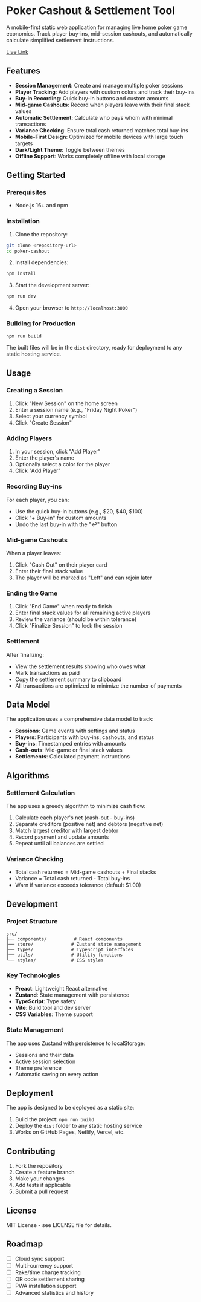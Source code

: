 # Poker Cashout & Settlement Tool

A mobile-first static web application for managing live home poker game economics. Track player buy-ins, mid-session cashouts, and automatically calculate simplified settlement instructions.

[Live Link](https://codeasch.github.io/poker-cashout)


## Features

- **Session Management**: Create and manage multiple poker sessions
- **Player Tracking**: Add players with custom colors and track their buy-ins
- **Buy-in Recording**: Quick buy-in buttons and custom amounts
- **Mid-game Cashouts**: Record when players leave with their final stack values
- **Automatic Settlement**: Calculate who pays whom with minimal transactions
- **Variance Checking**: Ensure total cash returned matches total buy-ins
- **Mobile-First Design**: Optimized for mobile devices with large touch targets
- **Dark/Light Theme**: Toggle between themes
- **Offline Support**: Works completely offline with local storage

## Getting Started

### Prerequisites

- Node.js 16+ and npm

### Installation

1. Clone the repository:
```bash
git clone <repository-url>
cd poker-cashout
```

2. Install dependencies:
```bash
npm install
```

3. Start the development server:
```bash
npm run dev
```

4. Open your browser to `http://localhost:3000`

### Building for Production

```bash
npm run build
```

The built files will be in the `dist` directory, ready for deployment to any static hosting service.

## Usage

### Creating a Session

1. Click "New Session" on the home screen
2. Enter a session name (e.g., "Friday Night Poker")
3. Select your currency symbol
4. Click "Create Session"

### Adding Players

1. In your session, click "Add Player"
2. Enter the player's name
3. Optionally select a color for the player
4. Click "Add Player"

### Recording Buy-ins

For each player, you can:
- Use the quick buy-in buttons (e.g., $20, $40, $100)
- Click "+ Buy-in" for custom amounts
- Undo the last buy-in with the "↩" button

### Mid-game Cashouts

When a player leaves:
1. Click "Cash Out" on their player card
2. Enter their final stack value
3. The player will be marked as "Left" and can rejoin later

### Ending the Game

1. Click "End Game" when ready to finish
2. Enter final stack values for all remaining active players
3. Review the variance (should be within tolerance)
4. Click "Finalize Session" to lock the session

### Settlement

After finalizing:
- View the settlement results showing who owes what
- Mark transactions as paid
- Copy the settlement summary to clipboard
- All transactions are optimized to minimize the number of payments

## Data Model

The application uses a comprehensive data model to track:

- **Sessions**: Game events with settings and status
- **Players**: Participants with buy-ins, cashouts, and status
- **Buy-ins**: Timestamped entries with amounts
- **Cash-outs**: Mid-game or final stack values
- **Settlements**: Calculated payment instructions

## Algorithms

### Settlement Calculation

The app uses a greedy algorithm to minimize cash flow:

1. Calculate each player's net (cash-out - buy-ins)
2. Separate creditors (positive net) and debtors (negative net)
3. Match largest creditor with largest debtor
4. Record payment and update amounts
5. Repeat until all balances are settled

### Variance Checking

- Total cash returned = Mid-game cashouts + Final stacks
- Variance = Total cash returned - Total buy-ins
- Warn if variance exceeds tolerance (default $1.00)

## Development

### Project Structure

```
src/
├── components/          # React components
├── store/              # Zustand state management
├── types/              # TypeScript interfaces
├── utils/              # Utility functions
└── styles/             # CSS styles
```

### Key Technologies

- **Preact**: Lightweight React alternative
- **Zustand**: State management with persistence
- **TypeScript**: Type safety
- **Vite**: Build tool and dev server
- **CSS Variables**: Theme support

### State Management

The app uses Zustand with persistence to localStorage:

- Sessions and their data
- Active session selection
- Theme preference
- Automatic saving on every action

## Deployment

The app is designed to be deployed as a static site:

1. Build the project: `npm run build`
2. Deploy the `dist` folder to any static hosting service
3. Works on GitHub Pages, Netlify, Vercel, etc.

## Contributing

1. Fork the repository
2. Create a feature branch
3. Make your changes
4. Add tests if applicable
5. Submit a pull request

## License

MIT License - see LICENSE file for details.

## Roadmap

- [ ] Cloud sync support
- [ ] Multi-currency support
- [ ] Rake/time charge tracking
- [ ] QR code settlement sharing
- [ ] PWA installation support
- [ ] Advanced statistics and history
